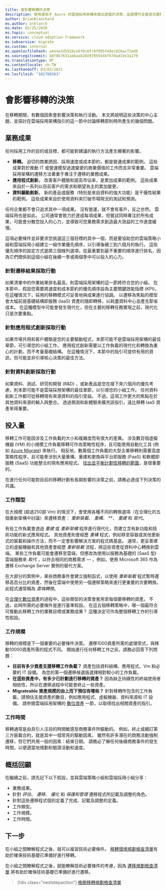 ```yaml
---
title: 會影響移轉的決策
description: 使用適用于 Azure 的雲端採用架構來做出適當的決策，並選擇可支援成功遷移的執行活動。
author: BrianBlanchard
ms.author: brblanch
ms.date: 02/25/2020
ms.topic: conceptual
ms.service: cloud-adoption-framework
ms.subservice: migrate
ms.custom: internal
ms.openlocfilehash: a4e4a3d5928ce6f0c6fc0f095f4dec818ac72ed8
ms.sourcegitcommit: b8f8b7631aabaab28e9705934bf67dad15e3a179
ms.translationtype: MT
ms.contentlocale: zh-TW
ms.lasthandoff: 03/03/2021
ms.locfileid: "101788363"
---
```

<!-- cSpell:ignore migrateable -->

# <a name="decisions-that-affect-migration"></a>會影響移轉的決策

在移轉期間，有數個因素會影響決策和執行活動。 本文將說明這些決策的中心主題，並探討在雲端採用架構指引的這一節中討論移轉原則時所產生的幾個問題。

## <a name="business-outcomes"></a>業務成果

任何採用工作的目的或目標，都可能對建議的執行方法產生顯著的影響。

- **移轉。** 迫切的商業誘因、採用速度或成本節約，都是營運成果的範例。 這些成果對於推動 IT 或營運模型過渡變更的商業價值的工作而言非常重要。 雲端採用架構的遷移方法著重于專注于遷移的業務成果。
- **應用程式創新**。 改善客戶體驗和提高市佔率，是累加成果的範例。 這些成果來自於一系列以目前客戶的需求和期望為主的累加變更。
- **資料驅動創新**。 新的產品或服務（特別是來自資料的強大功能）是干擾性結果的範例。 這些成果來自於使用資料來打破市場現況的測試和預測。

任何企業都不會只追求其中一項成果。 沒有營運，就不會有客戶，反之亦然。 雲端採用也是如此。 公司通常會致力於達成每項成果，但嘗試同時專注於所有成果，可能會分散您投入的心力，並導致可您業務需求創造最大效益的工作進度緩慢。

這項必要條件並非要求您挑選這三個目標的其中一個，而是要協助您的雲端策略小組和雲端採用小組建立一組作業優先順序，以引導後續三到六個月的執行。 這些優先順序的設定方式是將三個條列選項，從最重要到最不重要的順序進行排名，因為它們關係到這個小組在後續一季或兩個季中可以投入的心力。

### <a name="act-on-migration-outcomes"></a>針對遷移結果採取行動

如果清單中的作業結果排名最高，則雲端採用架構的這一節將符合您的小組。 在本節中，假設您需要將速度和成本節約的優先順序設為主要關鍵效能指標 (KPI)，在這種情況下，採用的移轉模式可妥善地與成果進行協調。 以遷移為焦點的模型會大幅前提基礎結構即服務 (IaaS) 資產的隨即轉移，以耗盡資料中心並產生節省成本。 在這種模型中可能會發生現代化，但在主要的移轉任務實現之前，現代化只是次要重點。

### <a name="act-on-application-innovations"></a>針對應用程式創新採取行動

如果市場共用和客戶體驗是您的主要驅動程式，本節可能不是雲端採用架構的最佳章節，可引導您的小組工作。 應用程式創新需要以工作負載的現代化和轉換為重心的計劃，而不考量基礎結構。 在這種情況下，本節中的指引可提供有用的資訊，但可能並非引導核心決策的最佳方法。

### <a name="act-on-data-innovations"></a>針對資料創新採取行動

如果資料、測試、研究和開發 (R&D) ，或新產品是您在接下來六個月的優先考慮，則本節可能不是雲端採用架構的最佳章節，以引導您的小組工作。 任何資料創新工作都可從移轉現有來源資料的指引受益。 不過，這項工作更大的焦點在於其他資料來源的輸入與整合。 透過預測和新體驗來擴充該指引，遠比移轉 IaaS 資產來得重要。

## <a name="effort"></a>投入量

移轉工作可能因涉及工作負載的大小和複雜度而有很大的差異。 涉及數百個虛擬機器 (VM) 的小規模工作負載移轉可作為策略性程序，且可能使用自動化工具 (例如 [Azure Migrate](/azure/migrate/migrate-services-overview)) 來執行。 相反地，數萬個工作負載的大型企業移轉則需要高度策略性程序，且可能牽涉到大量重構、重建和更換與平台即服務 (PaaS) 和軟體即服務 (SaaS) 功能整合的現有應用程式。 [找出並平衡計劃性移轉的範圍](../../../strategy/balance-the-portfolio.md)，是很重要的。

在進行任何可能對目前的移轉計劃有長期影響的決策之前，請務必達成下列決策的共識。

### <a name="effort-type"></a>工作類型

在大規模 (超過250部 Vm) 的情況下，會使用各種不同的轉換選項（在合理化的五個重新架構中討論）來遷移資產： *重新裝載*、 *重構*、 **、 *重建* 和 *取代*。

有些工作負載會透過 *重建* 或 *重新架構* 程序進行現代化，而建立含有新功能和技術功能的新式應用程式。 其他資產則會經歷 *重構* 程式，例如移至容器或其他更新式的裝載和操作方法，而不一定會影響解決方案的程式碼基底。 通常，更妥善建立的虛擬機器和其他資產會經歷 *重新裝載* 流程，將這些資產從資料中心轉換到雲端。 某些工作負載可能會遷移至雲端，但應改為使用以服務為基礎的 (SaaS 型) 雲端服務來 *取代* ，以符合相同的商務需求 &mdash; ，例如，使用 Microsoft 365 作為遷移 Exchange Server 實例的替代方案。

在大部分的案例中，某些商務事件會建立強制函式，以使用 *重新裝載* 程式暫時遷移高百分比的資產，然後在雲端中使用另一個遷移策略來進行更重要的次要轉換。 此程式通常稱為 *雲端轉換*。

在[合理化數位資產](../../../digital-estate/calculate.md)的過程中，這些類型的決策會套用至每個要移轉的資產。 不過，此時所需的必要條件是進行基準假設。 在這五個移轉策略中，哪一個最符合可推動此移轉工作的業務目標或業務成果？ 這種決定可作為整個移轉工作的引導性假設。

### <a name="effort-scale"></a>工作規模

移轉的規模是下一個重要的必要條件決策。 遷移1000資產所需的處理常式，與移動10000資產所需的程式不同。 開始進行任何移轉工作之前，請務必回答下列問題：

- **目前有多少資產支援移轉工作負載？** 資產包括資料結構、應用程式、Vm 和必要的 IT 設備。 為您的第一個遷移候選版選擇相對較小的工作負載。
- **在這些資產中，有多少已計劃進行移轉的資產？** 因為缺乏持續性的終端使用者相依性，所以在遷移過程中可能會終止一些資產。
- **Migrateable 資產規模的由上而下預估有哪些？** 針對移轉所包含的工作負載，請預估支援資產的數目，例如應用程式、虛擬機器、資料來源和 IT 設備。 請參閱雲端採用架構的 [數位資產](../../../digital-estate/index.md) 一節，以取得找出相關資產的指引。

### <a name="effort-timing"></a>工作時間

移轉通常是由具引人注目的時間敏感型商務事件所驅動的。 例如，終止或續訂第三方裝載合約，就是其中一個常見的驅動因素。 雖然有許多潛在的商務活動強制遷移，但它們共用一般的因素：結束日期。 請務必了解任何後續商務事件的發生時間，以便適當地規劃和驗證活動和速度。

## <a name="recap"></a>概括回顧

在繼續之前，請先記下以下假設，並與雲端策略小組和雲端採用小組分享：

- 業務成果。
- 針對 *評估*、 *遷移*、 *優化* 和 *保護和管理* 遷移程式所記載及調整的角色。
- 針對這些遷移程式個別定義了完成、記載及調整的定義。
- 工作類型。
- 工作規模。
- 工作時間。

## <a name="next-steps"></a>下一步

在小組之間瞭解程式之後，就可以複習技術必要條件。 [移轉環境規劃檢查清單](./planning-checklist.md)有助於確保技術基礎已準備好進行移轉。

在小組之間瞭解程式之後，就能瞭解技術必要條件的考慮，因為 [遷移規劃檢查清單](./planning-checklist.md) 將有助於確保技術基礎已準備好進行遷移。

> [!div class="nextstepaction"]
> [檢閱移轉規劃檢查清單](./planning-checklist.md)
